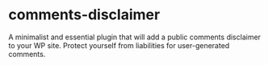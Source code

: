 # comments-disclaimer
 A minimalist and essential plugin that will add a public comments disclaimer to your WP site. Protect yourself from liabilities for user-generated comments.
